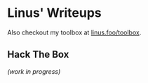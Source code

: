 # Linus' Writeups

Also checkout my toolbox at [linus.foo/toolbox](https://linus.foo/toolbox).

## Hack The Box

_(work in progress)_

